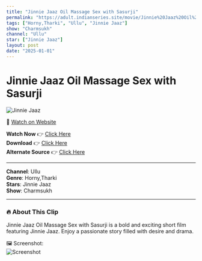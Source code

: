```yaml
---
title: "Jinnie Jaaz Oil Massage Sex with Sasurji"
permalink: "https://adult.indianseries.site/movie/Jinnie%20Jaaz%20Oil%20Massage%20Sex%20with%20Sasurji"
tags: ["Horny,Tharki", "Ullu", "Jinnie Jaaz"]
show: "Charmsukh"
channel: "Ullu"
star: ["Jinnie Jaaz"]
layout: post
date: "2025-01-01"
---
```


# Jinnie Jaaz Oil Massage Sex with Sasurji

![Jinnie Jaaz](https://shorts.desisins.com/wp-content/uploads/2023/04/Jinne-Jaaz-Oil-Massage-Sasur-Ji-Ullu-shorts.desisins.com_.jpg)

🔗 [Watch on Website](https://adult.indianseries.site/movie/Jinnie%20Jaaz%20Oil%20Massage%20Sex%20with%20Sasurji)

**Watch Now** 👉 [Click Here](https://adult.indianseries.site/movie/Jinnie%20Jaaz%20Oil%20Massage%20Sex%20with%20Sasurji)  
**Download** 👉 [Click Here](https://adult.indianseries.site/movie/Jinnie%20Jaaz%20Oil%20Massage%20Sex%20with%20Sasurji)  
**Alternate Source** 👉 [Click Here](https://adult.indianseries.site/movie/Jinnie%20Jaaz%20Oil%20Massage%20Sex%20with%20Sasurji)

---

**Channel**: Ullu  
**Genre**: Horny,Tharki  
**Stars**: Jinnie Jaaz  
**Show**: Charmsukh

---

### 🔥 About This Clip

Jinnie Jaaz Oil Massage Sex with Sasurji is a bold and exciting short film featuring Jinnie Jaaz. Enjoy a passionate story filled with desire and drama.
 
🖼️ Screenshot:  
![Screenshot](https://shorts.desisins.com/wp-content/uploads/2023/04/Jinne-Jaaz-Oil-Massage-Sasur-Ji-Ullu-shorts.desisins.com_.jpg)
